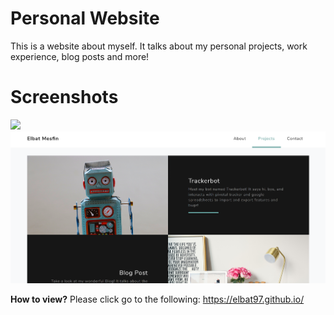 # Personal Website
This is a website about myself. It talks about my personal projects, work experience, blog posts and more! 

# Screenshots
<img src="/mainpage.PNG">
<img src="/projectSection.PNG">

**How to view?**
Please click go to the following: https://elbat97.github.io/

